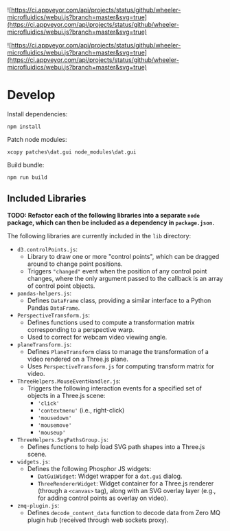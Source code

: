 
![https://ci.appveyor.com/api/projects/status/github/wheeler-microfluidics/webui.js?branch=master&svg=true](https://ci.appveyor.com/api/projects/status/github/wheeler-microfluidics/webui.js?branch=master&svg=true)


![https://ci.appveyor.com/api/projects/status/github/wheeler-microfluidics/webui.js?branch=master&svg=true](https://ci.appveyor.com/api/projects/status/github/wheeler-microfluidics/webui.js?branch=master&svg=true)
# Develop #

Install dependencies:

    npm install

Patch node modules:

    xcopy patches\dat.gui node_modules\dat.gui

Build bundle:

    npm run build


## Included Libraries ##

**TODO: Refactor each of the following libraries into a separate `node`
package, which can then be included as a dependency in `package.json`.**

The following libraries are currently included in the `lib` directory:

 - `d3.controlPoints.js`:
     * Library to draw one or more "control points", which can be dragged
       around to change point positions.
     * Triggers `"changed"` event when the position of any control point
       changes, where the only argument passed to the callback is an array of
       control point objects.
 - `pandas-helpers.js`:
     * Defines `DataFrame` class, providing a similar interface to a Python
       Pandas `DataFrame`.
 - `PerspectiveTransform.js`:
     * Defines functions used to compute a transformation matrix corresponding
       to a perspective warp.
     * Used to correct for webcam video viewing angle.
 - `planeTransform.js`:
     * Defines `PlaneTransform` class to manage the transformation of a video
       rendered on a Three.js plane.
     * Uses `PerspectiveTransform.js` for computing transform matrix for video.
 - `ThreeHelpers.MouseEventHandler.js`:
     * Triggers the following interaction events for a specified set of objects
       in a Three.js scene:
         - `'click'`
         - `'contextmenu'` (i.e., right-click)
         - `'mousedown'`
         - `'mousemove'`
         - `'mouseup'`
 - `ThreeHelpers.SvgPathsGroup.js`:
     * Defines functions to help load SVG path shapes into a Three.js scene.
 - `widgets.js`:
     * Defines the following Phosphor JS widgets:
         - `DatGuiWidget`: Widget wrapper for a `dat.gui` dialog.
         - `ThreeRendererWidget`: Widget container for a Three.js renderer
           (through a `<canvas>` tag), along with an SVG overlay layer (e.g.,
           for adding control points as overlay on video).
 - `zmq-plugin.js`:
     * Defines `decode_content_data` function to decode data from Zero MQ
       plugin hub (received through web sockets proxy).
